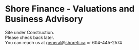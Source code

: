 # Shore Finance - Valuations and Business Advisory
Site under Construction. 
<br>Please check back later.
<br>You can reach us at general@shorefi.ca or 604-445-2574


